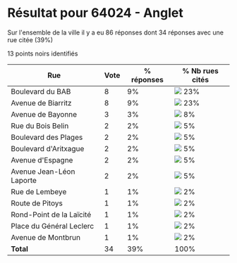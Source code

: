 # Résultat pour 64024 - Anglet

Sur l'ensemble de la ville il y a eu 86 réponses dont 34 réponses avec une rue citée (39%)

13 points noirs identifiés

| Rue | Vote | % réponses | % Nb rues cités|
|-----|------|------------|----------------|
| Boulevard du BAB | 8 | 9% | <img src="../../img/bar_23.gif" />&nbsp;23%|
| Avenue de Biarritz | 8 | 9% | <img src="../../img/bar_23.gif" />&nbsp;23%|
| Avenue de Bayonne | 3 | 3% | <img src="../../img/bar_8.gif" />&nbsp;8%|
| Rue du Bois Belin | 2 | 2% | <img src="../../img/bar_5.gif" />&nbsp;5%|
| Boulevard des Plages | 2 | 2% | <img src="../../img/bar_5.gif" />&nbsp;5%|
| Boulevard d'Aritxague | 2 | 2% | <img src="../../img/bar_5.gif" />&nbsp;5%|
| Avenue d'Espagne | 2 | 2% | <img src="../../img/bar_5.gif" />&nbsp;5%|
| Avenue Jean-Léon Laporte | 2 | 2% | <img src="../../img/bar_5.gif" />&nbsp;5%|
| Rue de Lembeye | 1 | 1% | <img src="../../img/bar_2.gif" />&nbsp;2%|
| Route de Pitoys | 1 | 1% | <img src="../../img/bar_2.gif" />&nbsp;2%|
| Rond-Point de la Laïcité | 1 | 1% | <img src="../../img/bar_2.gif" />&nbsp;2%|
| Place du Général Leclerc | 1 | 1% | <img src="../../img/bar_2.gif" />&nbsp;2%|
| Avenue de Montbrun | 1 | 1% | <img src="../../img/bar_2.gif" />&nbsp;2%|
| **Total** | 34 | 39% | 100%|

